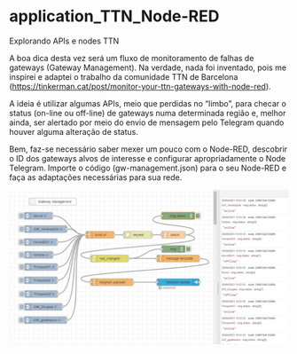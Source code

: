# application_TTN_Node-RED
Explorando APIs e nodes TTN

A boa dica desta vez será um fluxo de monitoramento de falhas de gateways (Gateway Management). Na verdade, nada foi inventado, pois me inspirei e adaptei o trabalho da comunidade TTN de Barcelona (https://tinkerman.cat/post/monitor-your-ttn-gateways-with-node-red). 

A ideia é utilizar algumas APIs, meio que perdidas no “limbo”, para checar o status (on-line ou off-line) de gateways numa determinada região e, melhor ainda, ser alertado por meio do envio de mensagem pelo Telegram quando houver alguma alteração de status.

Bem, faz-se necessário saber mexer um pouco com o Node-RED, descobrir o ID dos gateways alvos de interesse e configurar apropriadamente o Node Telegram. Importe o código (gw-management.json) para o seu Node-RED e faça as adaptações necessárias para sua rede.

![tela Node-RED](https://github.com/Mario-Camara/application_TTN_Node-RED/blob/main/tela_gw-management.jpg)
